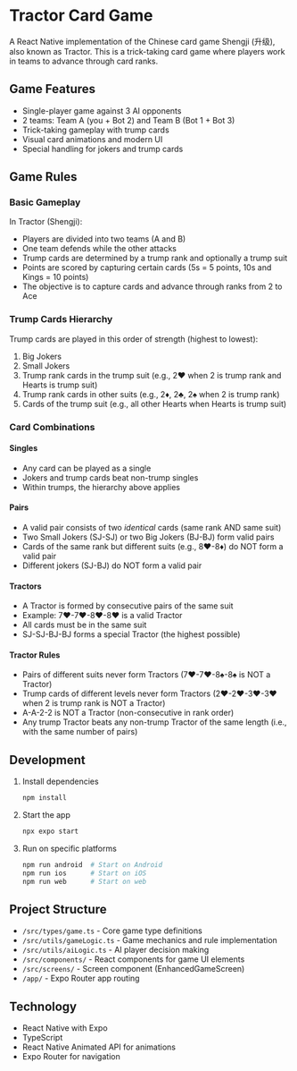 # Tractor Card Game

A React Native implementation of the Chinese card game Shengji (升级), also known as Tractor. This is a trick-taking card game where players work in teams to advance through card ranks.

## Game Features

- Single-player game against 3 AI opponents
- 2 teams: Team A (you + Bot 2) and Team B (Bot 1 + Bot 3)
- Trick-taking gameplay with trump cards
- Visual card animations and modern UI
- Special handling for jokers and trump cards

## Game Rules

### Basic Gameplay

In Tractor (Shengji):

- Players are divided into two teams (A and B)
- One team defends while the other attacks
- Trump cards are determined by a trump rank and optionally a trump suit
- Points are scored by capturing certain cards (5s = 5 points, 10s and Kings = 10 points)
- The objective is to capture cards and advance through ranks from 2 to Ace

### Trump Cards Hierarchy

Trump cards are played in this order of strength (highest to lowest):

1. Big Jokers
2. Small Jokers
3. Trump rank cards in the trump suit (e.g., 2♥ when 2 is trump rank and Hearts is trump suit)
4. Trump rank cards in other suits (e.g., 2♦, 2♣, 2♠ when 2 is trump rank)
5. Cards of the trump suit (e.g., all other Hearts when Hearts is trump suit)

### Card Combinations

#### Singles

- Any card can be played as a single
- Jokers and trump cards beat non-trump singles
- Within trumps, the hierarchy above applies

#### Pairs

- A valid pair consists of two *identical* cards (same rank AND same suit)
- Two Small Jokers (SJ-SJ) or two Big Jokers (BJ-BJ) form valid pairs
- Cards of the same rank but different suits (e.g., 8♥-8♦) do NOT form a valid pair
- Different jokers (SJ-BJ) do NOT form a valid pair

#### Tractors

- A Tractor is formed by consecutive pairs of the same suit
- Example: 7♥-7♥-8♥-8♥ is a valid Tractor
- All cards must be in the same suit
- SJ-SJ-BJ-BJ forms a special Tractor (the highest possible)

#### Tractor Rules

- Pairs of different suits never form Tractors (7♥-7♥-8♠-8♠ is NOT a Tractor)
- Trump cards of different levels never form Tractors (2♥-2♥-3♥-3♥ when 2 is trump rank is NOT a Tractor)
- A-A-2-2 is NOT a Tractor (non-consecutive in rank order)
- Any trump Tractor beats any non-trump Tractor of the same length (i.e., with the same number of pairs)

## Development

1. Install dependencies

   ```bash
   npm install
   ```

2. Start the app

   ```bash
   npx expo start
   ```

3. Run on specific platforms

   ```bash
   npm run android  # Start on Android
   npm run ios      # Start on iOS
   npm run web      # Start on web
   ```

## Project Structure

- `/src/types/game.ts` - Core game type definitions
- `/src/utils/gameLogic.ts` - Game mechanics and rule implementation
- `/src/utils/aiLogic.ts` - AI player decision making
- `/src/components/` - React components for game UI elements
- `/src/screens/` - Screen component (EnhancedGameScreen)
- `/app/` - Expo Router app routing

## Technology

- React Native with Expo
- TypeScript
- React Native Animated API for animations
- Expo Router for navigation
